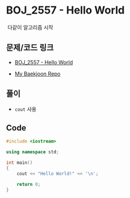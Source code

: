 # BOJ_2557 - Hello World

&nbsp;다같이 알고리즘 시작

## 문제/코드 링크

- [BOJ_2557 - Hello World](https://www.acmicpc.net/problem/2557)

- [My Baekjoon Repo](https://github.com/Meantint/Baekjoon)

## 풀이

- `cout` 사용

## Code

```cpp
#include <iostream>

using namespace std;

int main()
{
    cout << "Hello World!" << '\n';

    return 0;
}
```
